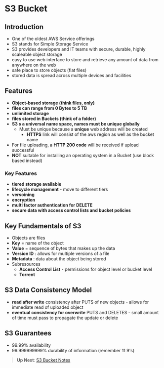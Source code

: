 # S3 Bucket

## Introduction

* One of the oldest AWS Service offerings
* S3 stands for Simple Storage Service
* S3 provides developers and IT teams with secure, durable, highly scaleable object storage
* easy to use web interface to store and retrieve any amount of data from anywhere on the web
* safe place to store objects (flat files)
* stored data is spread across multiple devices and facilities

## Features

* **Object-based storage (think files, only)**
* **files can range from 0 Bytes to 5 TB**
* **unlimited storage**
* **files stored in Buckets (think of a folder)**
* **S3 s a universal name space, names must be unique globally**
  * Must be unique because a **unique** web address will be created
    * **HTTPS** link will consist of the aws region as well as the bucket name
* For file uploading, a **HTTP 200 code** will be received if upload successful
* **NOT** suitable for installing an operating system in a Bucket (use block based instead)

### Key Features

* **tiered storage available**
* **lifecycle management** - move to different tiers
* **versoining**
* **encryption**
* **multi factor authentication for DELETE**
* **secure data with access control lists and bucket policies**

## Key Fundamentals of S3

* Objects are files
* **Key** = name of the object
* **Value** = sequence of bytes that makes up the data
* **Version ID** : allows for multiple versions of a file
* **Metadata** : data about the object being stored
* Subresources
  * **Access Control List** - permissions for object level or bucket level
  * **Torrent**

## S3 Data Consistency Model

* **read after write** consistency after PUTS of new objects - allows for immediate read of uploaded object
* **eventual consistency for overwrite** PUTS and DELETES - small amount of time must pass to propagate the update or delete

## S3 Guarantees

* 99.99% availability
* 99.999999999% durability of information (remember 11 9's)

> **Up Next**: [S3 Bucket Notes](./notes.md)
